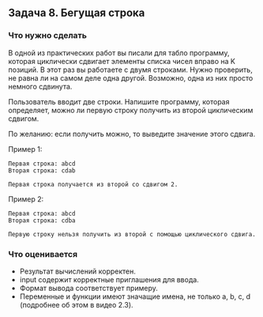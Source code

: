 ## Задача 8. Бегущая строка
### Что нужно сделать
В одной из практических работ вы писали для табло программу, которая циклически сдвигает элементы списка чисел вправо на K позиций. В этот раз вы работаете с двумя строками. Нужно проверить, не равна ли на самом деле одна другой. Возможно, одна из них просто немного сдвинута.

Пользователь вводит две строки. Напишите программу, которая определяет, можно ли первую строку получить из второй циклическим сдвигом.

По желанию: если получить можно, то выведите значение этого сдвига.

Пример 1:

```
Первая строка: abcd
Вторая строка: cdab

Первая строка получается из второй со сдвигом 2.
```

Пример 2:

```
Первая строка: abcd
Вторая строка: cdba

Первую строку нельзя получить из второй с помощью циклического сдвига.
```
### Что оценивается
- Результат вычислений корректен.
- input содержит корректные приглашения для ввода. 
- Формат вывода соответствует примеру.
- Переменные и функции имеют значащие имена, не только a, b, c, d (подробнее об этом в видео 2.3).


